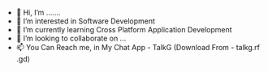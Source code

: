 - 👋 Hi, I’m .......
- 👀 I’m interested in Software Development 
- 🌱 I’m currently learning Cross Platform Application Development 
- 💞️ I’m looking to collaborate on ...
- 📫 You Can Reach me, in My Chat App - TalkG (Download From - talkg.rf
.gd)

<!---
GK is a ✨ special ✨ repository because its `README.md` (this file) appears on your GitHub profile.
You can click the Preview link to take a look at your changes.
--->
